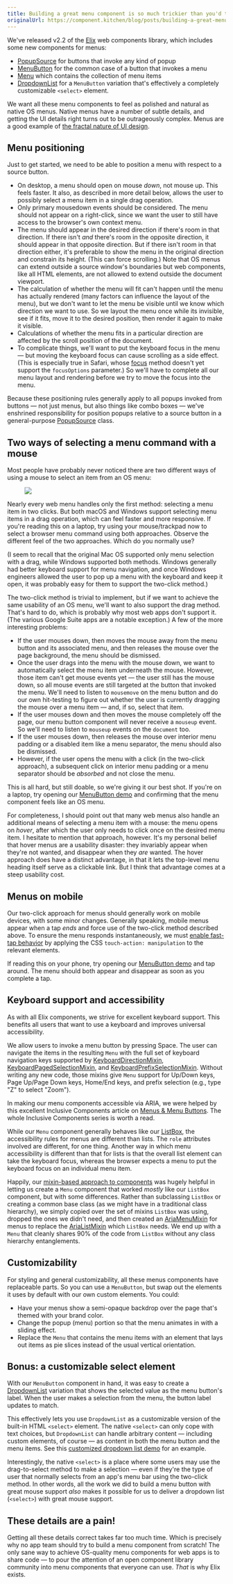 ```yaml
---
title: Building a great menu component is so much trickier than you'd think
originalUrl: https://component.kitchen/blog/posts/building-a-great-menu-component-is-so-much-trickier-than-youd-think
---
```


We've released v2.2 of the [Elix](/elix) web components library, which includes some new components for menus:

- [PopupSource](https://component.kitchen/elix/PopupSource) for buttons that invoke any kind of popup
- [MenuButton](https://component.kitchen/elix/MenuButton) for the common case of a button that invokes a menu
- [Menu](https://component.kitchen/elix/Menu) which contains the collection of menu items
- [DropdownList](https://component.kitchen/elix/DropdownList) for a `MenuButton` variation that's effectively a completely customizable `<select>` element.

We want all these menu components to feel as polished and natural as native OS menus. Native menus have a number of subtle details, and getting the UI details right turns out to be outrageously complex. Menus are a good example of [the fractal nature of UI design](http://www.miksovsky.blogs.com/flowstate/2005/10/the_fractal_nat.html).

## Menu positioning

Just to get started, we need to be able to position a menu with respect to a source button.

- On desktop, a menu should open on mouse _down_, not mouse up. This feels faster. It also, as described in more detail below, allows the user to possibly select a menu item in a single drag operation.
- Only primary mousedown events should be considered. The menu should not appear on a right-click, since we want the user to still have access to the browser's own context menu.
- The menu should appear in the desired direction if there's room in that direction. If there isn't _and_ there's room in the opposite direction, it should appear in that opposite direction. But if there isn't room in that direction either, it's preferable to show the menu in the original direction and constrain its height. (This can force scrolling.) Note that OS menus can extend outside a source window's boundaries but web components, like all HTML elements, are not allowed to extend outside the document viewport.
- The calculation of whether the menu will fit can't happen until the menu has actually rendered (many factors can influence the layout of the menu), but we don't want to let the menu be visible until we know which direction we want to use. So we layout the menu once while its invisible, see if it fits, move it to the desired position, then render it again to make it visible.
- Calculations of whether the menu fits in a particular direction are affected by the scroll position of the document.
- To complicate things, we'll want to put the keyboard focus in the menu — but moving the keyboard focus can cause scrolling as a side effect. (This is especially true in Safari, whose [focus](https://developer.mozilla.org/en-US/docs/Web/API/HTMLElement/focus) method doesn't yet support the `focusOptions` parameter.) So we'll have to complete all our menu layout and rendering before we try to move the focus into the menu.

Because these positioning rules generally apply to all popups invoked from buttons — not just menus, but also things like combo boxes — we've enshrined responsibility for position popups relative to a source button in a general-purpose [PopupSource](https://component.kitchen/elix/PopupSource) class.

## Two ways of selecting a menu command with a mouse

Most people have probably never noticed there are two different ways of using a mouse to select an item from an OS menu:

<figure>
  <img src="/images/ck/Menu Selection.png">
</figure>

Nearly every web menu handles only the first method: selecting a menu item in two clicks. But both macOS and Windows support selecting menu items in a drag operation, which can feel faster and more responsive. If you're reading this on a laptop, try using your mouse/trackpad now to select a browser menu command using both approaches. Observe the different feel of the two approaches. Which do you normally use?

(I seem to recall that the original Mac OS supported only menu selection with a drag, while Windows supported both methods. Windows generally had better keyboard support for menu navigation, and once Windows engineers allowed the user to pop up a menu with the keyboard and keep it open, it was probably easy for them to support the two-click method.)

The two-click method is trivial to implement, but if we want to achieve the same usability of an OS menu, we'll want to also support the drag method. That's hard to do, which is probably why most web apps don't support it. (The various Google Suite apps are a notable exception.) A few of the more interesting problems:

- If the user mouses down, then moves the mouse away from the menu button and its associated menu, and then releases the mouse over the page background, the menu should be dismissed.
- Once the user drags into the menu with the mouse down, we want to automatically select the menu item underneath the mouse. However, those item can't get mouse events yet — the user still has the mouse down, so all mouse events are still targeted at the button that invoked the menu. We'll need to listen to `mousemove` on the menu button and do our own hit-testing to figure out whether the user is currently dragging the mouse over a menu item — and, if so, select that item.
- If the user mouses down and then moves the mouse completely off the page, our menu button component will never receive a `mouseup` event. So we'll need to listen to `mouseup` events on the `document` too.
- If the user mouses down, then releases the mouse over interior menu padding or a disabled item like a menu separator, the menu should also be dismissed.
- However, if the user opens the menu with a click (in the two-click approach), a subsequent click on interior menu padding or a menu separator should be _absorbed_ and not close the menu.

This is all hard, but still doable, so we're giving it our best shot. If you're on a laptop, try opening our [MenuButton demo](https://component.kitchen/demos/menuButton.html) and confirming that the menu component feels like an OS menu.

For completeness, I should point out that many web menus also handle an additional means of selecting a menu item with a mouse: the menu opens on _hover_, after which the user only needs to click once on the desired menu item. I hesitate to mention that approach, however. It's my personal belief that hover menus are a usability disaster: they invariably appear when they're not wanted, and disappear when they _are_ wanted. The hover approach does have a distinct advantage, in that it lets the top-level menu heading itself serve as a clickable link. But I think that advantage comes at a steep usability cost.

## Menus on mobile

Our two-click approach for menus should generally work on mobile devices, with some minor changes. Generally speaking, mobile menus appear when a tap _ends_ and force use of the two-click method described above. To ensure the menu responds instantaneously, we must [enable fast-tap behavior](https://webkit.org/blog/5610/more-responsive-tapping-on-ios/) by applying the CSS `touch-action: manipulation` to the relevant elements.

If reading this on your phone, try opening our [MenuButton demo](https://component.kitchen/demos/menuButton.html) and tap around. The menu should both appear and disappear as soon as you complete a tap.

## Keyboard support and accessibility

As with all Elix components, we strive for excellent keyboard support. This benefits all users that want to use a keyboard and improves universal accessibility.

We allow users to invoke a menu button by pressing Space. The user can navigate the items in the resulting `Menu` with the full set of keyboard navigation keys supported by [KeyboardDirectionMixin](https://component.kitchen/elix/KeyboardDirectionMixin), [KeyboardPagedSelectionMixin](https://component.kitchen/elix/KeyboardPagedSelectionMixin), and [KeyboardPrefixSelectionMixin](https://component.kitchen/elix/KeyboardPrefixSelectionMixin). Without writing any new code, those mixins give `Menu` support for Up/Down keys, Page Up/Page Down keys, Home/End keys, and prefix selection (e.g., type "Z" to select "Zoom").

In making our menu components accessible via ARIA, we were helped by this excellent Inclusive Components article on [Menus & Menu Buttons](https://inclusive-components.design/menus-menu-buttons/). The whole Inclusive Components series is worth a read.

While our `Menu` component generally behaves like our [ListBox](https://component.kitchen/elix/ListBox), the accessibility rules for menus are different than lists. The `role` attributes involved are different, for one thing. Another way in which menu accessibility is different than that for lists is that the overall list element can take the keyboard focus, whereas the browser expects a menu to put the keyboard focus on an individual menu item.

Happily, our [mixin-based approach to components](https://component.kitchen/elix/mixins) was hugely helpful in letting us create a `Menu` component that worked _mostly_ like our `ListBox` component, but with some differences. Rather than subclassing `ListBox` or creating a common base class (as we might have in a traditional class hierarchy), we simply copied over the set of mixins `ListBox` was using, dropped the ones we didn't need, and then created an [AriaMenuMixin](https://component.kitchen/elix/AriaMenuMixin) for menus to replace the [AriaListMixin](https://component.kitchen/elix/AriaListMixin) which `ListBox` needs. We end up with a `Menu` that cleanly shares 90% of the code from `ListBox` without any class hierarchy entanglements.

## Customizability

For styling and general customizability, all these menus components have replaceable parts. So you can use a `MenuButton`, but swap out the elements it uses by default with our own custom elements. You could:

- Have your menus show a semi-opaque backdrop over the page that's themed with your brand color.
- Change the popup (menu) portion so that the menu animates in with a sliding effect.
- Replace the `Menu` that contains the menu items with an element that lays out items as pie slices instead of the usual vertical orientation.

## Bonus: a customizable select element

With our `MenuButton` component in hand, it was easy to create a [DropdownList](https://component.kitchen/elix/DropdownList) variation that shows the selected value as the menu button's label. When the user makes a selection from the menu, the button label updates to match.

This effectively lets you use `DropdownList` as a customizable version of the built-in HTML `<select>` element. The native `<select>` can only cope with text choices, but `DropdownList` can handle arbitrary content — including custom elements, of course — as content in both the menu button and the menu items. See this [customized dropdown list demo](/demos/colorDropdownList.html) for an example.

Interestingly, the native `<select>` is a place where some users may use the drag-to-select method to make a selection — even if they're the type of user that normally selects from an app's menu bar using the two-click method. In other words, all the work we did to build a menu button with great mouse support _also_ makes it possible for us to deliver a dropdown list (`<select>`) with great mouse support.

## These details are a pain!

Getting all these details correct takes far too much time. Which is precisely why no app team should try to build a menu component from scratch! The only sane way to achieve OS-quality menu components for web apps is to share code — to pour the attention of an open component library community into menu components that everyone can use. _That_ is why Elix exists.
